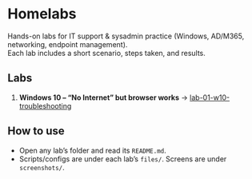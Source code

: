 # Homelabs

Hands-on labs for IT support & sysadmin practice (Windows, AD/M365, networking, endpoint management).  
Each lab includes a short scenario, steps taken, and results.

## Labs
1. **Windows 10 – “No Internet” but browser works** → [lab-01-w10-troubleshooting](lab-01-w10-troubleshooting/README.md)

## How to use
- Open any lab’s folder and read its `README.md`.
- Scripts/configs are under each lab’s `files/`. Screens are under `screenshots/`.
